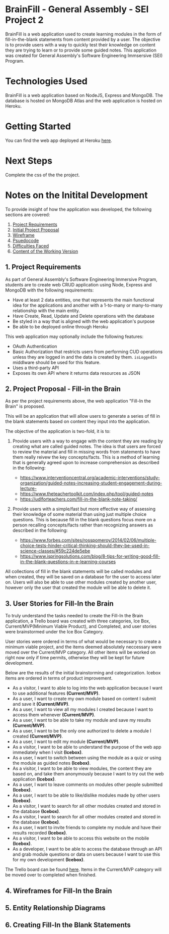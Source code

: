 # BrainFill - General Assembly - SEI Project 2
BrainFill is a web application used to create learning modules in the form of fill-in-the-blank statements from content provided by a user. The objective is to provide users with a way to quickly test their knowledge on content they are trying to learn or to provide some guided notes. This application was created for General Assembly's Software Engineering Immsersive (SEI) Program.

# Technologies Used
BrainFill is a web application based on NodeJS, Express and MongoDB. The database is hosted on MongoDB Atlas and the web application is hosted on Heroku.

# Getting Started
You can find the web app deployed at Heroku [here](https://fill-in-the-brain.herokuapp.com/).

# Next Steps
Complete the css of the the project.

# Notes on the Initital Development 
To provide insight of how the application was developed, the following sections are covered:

1. [Project Requirements](#1-project-requirements)
2. [Initial Project Proposal](#2-project-proposal)
2. [Wireframe](2-wireframe)
3. [Psuedocode](#3-pseudocode)
4. [Difficulties Faced](#4-difficulties-faced)
7. [Content of the Working Version](#5-contents-of-the-working-version)

## 1. Project Requirements

As part of General Assembly's Software Engineering Immersive Program, students are to create web CRUD application using Node, Express and MongoDB with the following requirements:
  - Have at least 2 data entities, one that represents the main functional idea for the applications and another with a 1-to-many or many-to-many relationship with the main entity.
  - Have Create, Read, Update and Delete operations with the database
  - Be styled in a way that is aligned with the web application's purpose
  - Be able to be deployed online through Heroku

This web application may optionally include the following features:
  - OAuth Authentication
  - Basic Authorization that restricts users from performing CUD operations unless they are logged in and the data is created by them. ```isLoggedIn``` middlware should be used for this feature.
  - Uses a third-party API
  - Exposes its own API where it returns data resources as JSON

## 2. Project Proposal - Fill-in the Brain
As per the project requirements above, the web application "Fill-In the Brain" is proposed. 

This will be an application that will allow users to generate a series of fill in the blank statements based on content they input into the application.

The objective of the application is two-fold, it is to:
1. Provide users with a way to engage with the content they are reading by creating what are called guided notes. The idea is that users are forced to review the material and fill in missing words from statements to have them really reivew the key concepts/facts. This is a method of learning that is generally agreed upon to increase comprehension as described in the following:
    - https://www.interventioncentral.org/academic-interventions/study-organization/guided-notes-increasing-student-engagement-during-lecture-
    - https://www.theteachertoolkit.com/index.php/tool/guided-notes
    - https://udlforteachers.com/fill-in-the-blank-note-taking/

2. Provide users with a simple/fast but more effective way of assessing their knowledge of some material than using just multiple choice questions. This is because fill in the blank questions focus more on a person recalling concepts/facts rather than recognizing answers as described in the following:
    - https://www.forbes.com/sites/rosspomeroy/2014/02/06/multiple-choice-tests-hinder-critical-thinking-should-they-be-used-in-science-classes/#59c224de5ebe
    - https://www.ispringsolutions.com/blog/8-tips-for-writing-good-fill-in-the-blank-questions-in-e-learning-courses

All collections of fill in the blank statements will be called modules and when created, they will be saved on a database for the user to access later on. Users will also be able to use other modules created by another user, however only the user that created the module will be able to delete it.

## 3. User Stories for Fill-In the Brain
To truly understand the tasks needed to create the Fill-In the Brain application, a Trello board was created with three categories, Ice Box, Current/MVP(Minimum Viable Product), and Completed, and user stories were brainstormed under the Ice Box Category. 

User stories were ordered in terms of what would be necessary to create a minimum viable project, and the items deemed absolutely neccessary were moved over the Current/MVP category. All other items will be worked on right now only if time permits, otherwise they will be kept for future development.

Below are the results of the initial brainstorming and categorization. Icebox items are ordered in terms of product improvement.
- As a visitor, I want to able to log into the web application because I want to use additional features **(Current/MVP)**.
- As a user, I want to create my own module based on content I submit and save it  **(Current/MVP)**.
- As a user, I want to view all my modules I created because I want to access them whenever  **(Current/MVP)**.
- As a user, I want to be able to take my module and save my results  **(Current/MVP)**.
- As a user, I want to be the only one authorized to delete a module I created **(Current/MVP)**.
- As a user, I want to edit my module **(Current/MVP)**.
- As a visitor, I want to be able to understand the purpose of the web app immediately when I visit **(Icebox)**.
- As a user, I want to switch between using the module as a quiz or using the module as guided notes **(Icebox)**.
- As a visitor, I want to be able to view modules, the content they are based on, and take them anonymously because I want to try out the web application **(Icebox)**.
- As a user, I want to leave comments on modules other people submitted **(Icebox)**.
- As a user, I want to be able to like/dislike modules made by other users **(Icebox)**. 
- As a visitor, I want to search for all other modules created and stored in the database **(Icebox)**.
- As a visitor, I want to search for all other modules created and stored in the database **(Icebox)**.
- As a user, I want to invite friends to complete my module and have their results recorded **(Icebox)**.
- As a visitor, I want to be able to access this website on the mobile **(Icebox)**.
- As a developer, I want to be able to access the database through an API and grab module questions or data on users because I want to use this for my own development **(Icebox)**.

The Trello board can be found [here](https://trello.com/b/0HfglLJ1/fill-in-the-brain). Items in the Current/MVP category will be moved over to completed when finished.

## 4. Wireframes for Fill-In the Brain

## 5. Entity Relationship Diagrams

## 6. Creating Fill-In the Blank Statements




